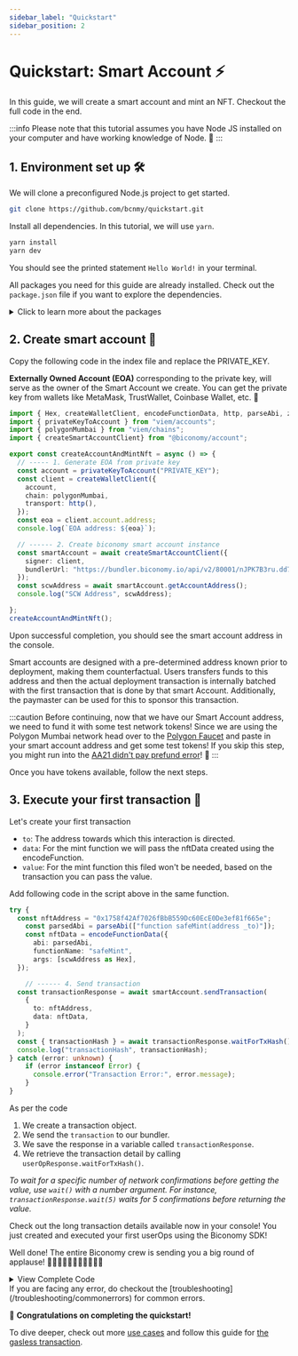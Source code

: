 ```yaml
---
sidebar_label: "Quickstart"
sidebar_position: 2
---
```


# Quickstart: Smart Account ⚡️

In this guide, we will create a smart account and mint an NFT. Checkout the full code in the end.

:::info
Please note that this tutorial assumes you have Node JS installed on your computer and have working knowledge of Node. 🧠
:::

## 1. Environment set up 🛠️

We will clone a preconfigured Node.js project to get started. 

```bash
git clone https://github.com/bcnmy/quickstart.git
```

Install all dependencies. In this tutorial, we will use `yarn`.

```bash
yarn install
yarn dev
```

You should see the printed statement `Hello World!` in your terminal.

All packages you need for this guide are already installed. Check out the `package.json` file if you want to explore the dependencies.

<details>
  <summary> Click to learn more about the packages </summary>

- The **Account package** will help you with creating **Smart Account** and an interface with them to send transactions.
The same package can be used to import paymaster, bundler also.

</details>

## 2. Create smart account 🌟

Copy the following code in the index file and replace the PRIVATE_KEY.

**Externally Owned Account (EOA)** corresponding to the private key, will serve as the owner of the Smart Account we create. You can get the private key from wallets like MetaMask, TrustWallet, Coinbase Wallet, etc. 🔑

```ts
import { Hex, createWalletClient, encodeFunctionData, http, parseAbi, zeroAddress} from "viem";
import { privateKeyToAccount } from "viem/accounts";
import { polygonMumbai } from "viem/chains";
import { createSmartAccountClient} from "@biconomy/account";

export const createAccountAndMintNft = async () => {
  // ----- 1. Generate EOA from private key
  const account = privateKeyToAccount("PRIVATE_KEY");
  const client = createWalletClient({
    account,
    chain: polygonMumbai,
    transport: http(),
  });
  const eoa = client.account.address;
  console.log(`EOA address: ${eoa}`);

  // ------ 2. Create biconomy smart account instance
  const smartAccount = await createSmartAccountClient({
    signer: client,
    bundlerUrl: "https://bundler.biconomy.io/api/v2/80001/nJPK7B3ru.dd7f7861-190d-41bd-af80-6877f74b8f44",
  });
  const scwAddress = await smartAccount.getAccountAddress();
  console.log("SCW Address", scwAddress);

};
createAccountAndMintNft();

```
Upon successful completion, you should see the smart account address in the console.

Smart accounts are designed with a pre-determined address known prior to deployment, making them counterfactual. Users transfers funds to this address and then the actual deployment transaction is internally batched with the first transaction that is done by that smart Account. Additionally, the paymaster can be used for this to sponsor this transaction.


:::caution
Before continuing, now that we have our Smart Account address, we need to fund it with some test network tokens! Since we are using the Polygon Mumbai network head over to the [Polygon Faucet](https://faucet.polygon.technology/) and paste in your smart account address and get some test tokens! If you skip this step, you might run into the [AA21 didn't pay prefund error](/troubleshooting/commonerrors.md)! 💸
:::

Once you have tokens available, follow the next steps.

## 3. Execute your first transaction 🚀 

Let's create your first transaction

- `to`: The address towards which this interaction is directed.
- `data`: For the mint function we will pass the nftData created using the encodeFunction.
- `value`: For the mint function this filed won't be needed, based on the transaction you can pass the value.

Add following code in the script above in the same function.

```typescript
try {
  const nftAddress = "0x1758f42Af7026fBbB559Dc60EcE0De3ef81f665e";
    const parsedAbi = parseAbi(["function safeMint(address _to)"]);
    const nftData = encodeFunctionData({
      abi: parsedAbi,
      functionName: "safeMint",
      args: [scwAddress as Hex],
  });

    // ------ 4. Send transaction
  const transactionResponse = await smartAccount.sendTransaction(
    {
      to: nftAddress,
      data: nftData,
    }
  );
  const { transactionHash } = await transactionResponse.waitForTxHash();
  console.log("transactionHash", transactionHash);
} catch (error: unknown) {
    if (error instanceof Error) {
      console.error("Transaction Error:", error.message);
    }
}
```

As per the code
1. We create a transaction object.
2. We send the `transaction` to our bundler.
3. We save the response in a variable called `transactionResponse`.
4. We retrieve the transaction detail by calling `userOpResponse.waitForTxHash()`.

_To wait for a specific number of network confirmations before getting the value, use `wait()` with a number argument.
For instance, `transactionResponse.wait(5)` waits for 5 confirmations before returning the value._

Check out the long transaction details available now in your console! You just created and executed your first userOps using the Biconomy SDK!

Well done! The entire Biconomy crew is sending you a big round of applause! 👏👏🏻👏🏼👏🏽👏🏾👏🏿

<details>
  <summary>View Complete Code</summary>

```typescript
import { Hex, createWalletClient, encodeFunctionData, http, parseAbi, zeroAddress} from "viem";
import { privateKeyToAccount } from "viem/accounts";
import { polygonMumbai } from "viem/chains";
import { createSmartAccountClient} from "@biconomy/account";

export const createAccountAndMintNft = async () => {
  // ----- 1. Generate EOA from private key
  const account = privateKeyToAccount("PRIVATE_KEY);
  const client = createWalletClient({
    account,
    chain: polygonMumbai,
    transport: http(),
  });
  const eoa = client.account.address;
  console.log(`EOA address: ${eoa}`);

  // ------ 2. Create biconomy smart account instance
  const smartAccount = await createSmartAccountClient({
    signer: client,
    bundlerUrl: "https://bundler.biconomy.io/api/v2/80001/nJPK7B3ru.dd7f7861-190d-41bd-af80-6877f74b8f44",
  });
  const scwAddress = await smartAccount.getAccountAddress();
  console.log("SCW Address", scwAddress);

  // ------ 3. Generate transaction data
  const nftAddress = "0x1758f42Af7026fBbB559Dc60EcE0De3ef81f665e";
  const parsedAbi = parseAbi(["function safeMint(address _to)"]);
  const nftData = encodeFunctionData({
    abi: parsedAbi,
    functionName: "safeMint",
    args: [scwAddress as Hex],
  });

  // ------ 4. Send transaction
  const { waitForTxHash } = await smartAccount.sendTransaction(
    {
      to: nftAddress,
      data: nftData,
    }
  );

  const { transactionHash } = await waitForTxHash();
  console.log("transactionHash", transactionHash);

};
createAccountAndMintNft();
```

</details>
If you are facing any error, do checkout the [troubleshooting](/troubleshooting/commonerrors) for common errors.

🎉 **Congratulations on completing the quickstart!**

To dive deeper, check out more [use cases](/account/transactions) and follow this guide for [the gasless transaction](/account/transactions/gasless).
